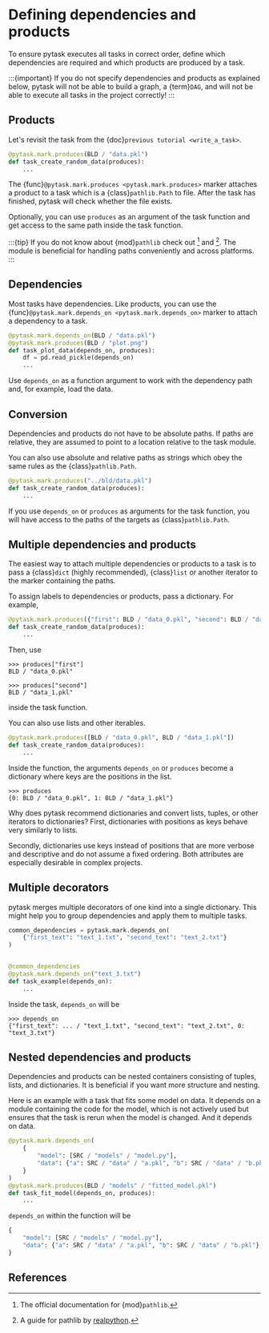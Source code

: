 # Defining dependencies and products

To ensure pytask executes all tasks in correct order, define which dependencies are
required and which products are produced by a task.

:::{important}
If you do not specify dependencies and products as explained below, pytask will not be able
to build a graph, a {term}`DAG`, and will not be able to execute all tasks in the
project correctly!
:::

## Products

Let's revisit the task from the {doc}`previous tutorial <write_a_task>`.

```python
@pytask.mark.produces(BLD / "data.pkl")
def task_create_random_data(produces):
    ...
```

The {func}`@pytask.mark.produces <pytask.mark.produces>` marker attaches a
product to a task which is a {class}`pathlib.Path` to file. After the task has finished,
pytask will check whether the file exists.

Optionally, you can use `produces` as an argument of the task function and get access to
the same path inside the task function.

:::{tip}
If you do not know about {mod}`pathlib` check out [^id3] and [^id4]. The module is beneficial for handling paths conveniently and across platforms.
:::

## Dependencies

Most tasks have dependencies. Like products, you can use the
{func}`@pytask.mark.depends_on <pytask.mark.depends_on>` marker to attach a
dependency to a task.

```python
@pytask.mark.depends_on(BLD / "data.pkl")
@pytask.mark.produces(BLD / "plot.png")
def task_plot_data(depends_on, produces):
    df = pd.read_pickle(depends_on)
    ...
```

Use `depends_on` as a function argument to work with the dependency path and, for
example, load the data.

## Conversion

Dependencies and products do not have to be absolute paths. If paths are relative, they
are assumed to point to a location relative to the task module.

You can also use absolute and relative paths as strings which obey the same rules as the
{class}`pathlib.Path`.

```python
@pytask.mark.produces("../bld/data.pkl")
def task_create_random_data(produces):
    ...
```

If you use `depends_on` or `produces` as arguments for the task function, you will have
access to the paths of the targets as {class}`pathlib.Path`.

## Multiple dependencies and products

The easiest way to attach multiple dependencies or products to a task is to pass a
{class}`dict` (highly recommended), {class}`list` or another iterator to the marker
containing the paths.

To assign labels to dependencies or products, pass a dictionary. For example,

```python
@pytask.mark.produces({"first": BLD / "data_0.pkl", "second": BLD / "data_1.pkl"})
def task_create_random_data(produces):
    ...
```

Then, use

```pycon
>>> produces["first"]
BLD / "data_0.pkl"

>>> produces["second"]
BLD / "data_1.pkl"
```

inside the task function.

You can also use lists and other iterables.

```python
@pytask.mark.produces([BLD / "data_0.pkl", BLD / "data_1.pkl"])
def task_create_random_data(produces):
    ...
```

Inside the function, the arguments `depends_on` or `produces` become a dictionary where
keys are the positions in the list.

```pycon
>>> produces
{0: BLD / "data_0.pkl", 1: BLD / "data_1.pkl"}
```

Why does pytask recommend dictionaries and convert lists, tuples, or other
iterators to dictionaries? First, dictionaries with positions as keys behave very
similarly to lists.

Secondly, dictionaries use keys instead of positions that are more verbose and descriptive and do not assume a fixed ordering. Both attributes are especially desirable in complex projects.

## Multiple decorators

pytask merges multiple decorators of one kind into a single dictionary. This might help
you to group dependencies and apply them to multiple tasks.

```python
common_dependencies = pytask.mark.depends_on(
    {"first_text": "text_1.txt", "second_text": "text_2.txt"}
)


@common_dependencies
@pytask.mark.depends_on("text_3.txt")
def task_example(depends_on):
    ...
```

Inside the task, `depends_on` will be

```pycon
>>> depends_on
{"first_text": ... / "text_1.txt", "second_text": "text_2.txt", 0: "text_3.txt"}
```

## Nested dependencies and products

Dependencies and products can be nested containers consisting of tuples, lists, and
dictionaries. It is beneficial if you want more structure and nesting.

Here is an example with a task that fits some model on data. It depends on a module
containing the code for the model, which is not actively used but ensures that the task
is rerun when the model is changed. And it depends on data.

```python
@pytask.mark.depends_on(
    {
        "model": [SRC / "models" / "model.py"],
        "data": {"a": SRC / "data" / "a.pkl", "b": SRC / "data" / "b.pkl"},
    }
)
@pytask.mark.produces(BLD / "models" / "fitted_model.pkl")
def task_fit_model(depends_on, produces):
    ...
```

`depends_on` within the function will be

```python
{
    "model": [SRC / "models" / "model.py"],
    "data": {"a": SRC / "data" / "a.pkl", "b": SRC / "data" / "b.pkl"},
}
```

## References

[^id3]: The official documentation for {mod}`pathlib`.

[^id4]: A guide for pathlib by [realpython](https://realpython.com/python-pathlib/).
